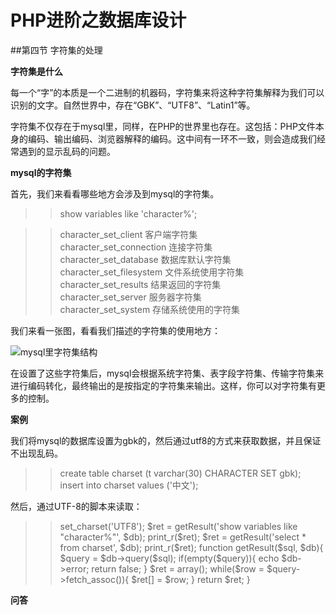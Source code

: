 PHP进阶之数据库设计
=======

##第四节 字符集的处理  

**字符集是什么**

每一个“字”的本质是一个二进制的机器码，字符集来将这种字符集解释为我们可以识别的文字。自然世界中，存在“GBK”、“UTF8”、“Latin1”等。

字符集不仅存在于mysql里，同样，在PHP的世界里也存在。这包括：PHP文件本身的编码、输出编码、浏览器解释的编码。这中间有一环不一致，则会造成我们经常遇到的显示乱码的问题。

**mysql的字符集**

首先，我们来看看哪些地方会涉及到mysql的字符集。

>> show variables like 'character%';
 
>> character\_set\_client 客户端字符集  
>> character\_set\_connection 连接字符集  
>> character\_set\_database 数据库默认字符集  
>> character\_set\_filesystem 文件系统使用字符集  
>> character\_set\_results 结果返回的字符集  
>> character\_set\_server 服务器字符集  
>> character\_set\_system 存储系统使用的字符集

我们来看一张图，看看我们描述的字符集的使用地方：

![mysql里字符集结构](http://hi.csdn.net/attachment/201202/21/0_13298147156OxX.gif)

在设置了这些字符集后，mysql会根据系统字符集、表字段字符集、传输字符集来进行编码转化，最终输出的是按指定的字符集来输出。这样，你可以对字符集有更多的控制。

**案例**

我们将mysql的数据库设置为gbk的，然后通过utf8的方式来获取数据，并且保证不出现乱码。

>> create table charset (t varchar(30) CHARACTER SET gbk);  
>	insert into charset values ('中文');

然后，通过UTF-8的脚本来读取：

>> <?php  
>> //include '../shadow/Shadow.php';  
>> //文件是UTF-8编码的     
>> $db = new mysqli('127.0.0.1', 'root', '', 'lesson', 3306);  
>> $db->set_charset('UTF8');  
>> $ret = getResult('show variables like "character%"', $db);
>> print_r($ret);  
>>   
>> $ret = getResult('select * from charset', $db);  
>> print_r($ret);  
>>   
>> function getResult($sql, $db){  
>> $query = $db->query($sql);  
>> 	if(empty($query)){  
>> 		echo $db->error;  
>> 		return false;  
>> 	}  
>> 	$ret = array();  
>> 	while($row = $query->fetch_assoc()){  
>> 		$ret[] = $row;  
>> 	}  
>> 	return $ret;  
>> }  

**问答**
